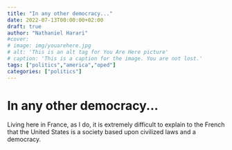 ```yaml
---
title: "In any other democracy..."
date: 2022-07-13T00:00:00+02:00
draft: true
author: "Nathaniel Harari"
#cover:
# image: img/youarehere.jpg
# alt: 'This is an alt tag for You Are Here picture'
# caption: 'This is a caption for the image. You are not lost.'
tags: ["politics","america","oped"]
categories: ["politics"]
---
```


# In any other democracy...

Living here in France, as I do, it is extremely difficult to explain to the French that the United States is a society based upon civilized laws and a democracy.
